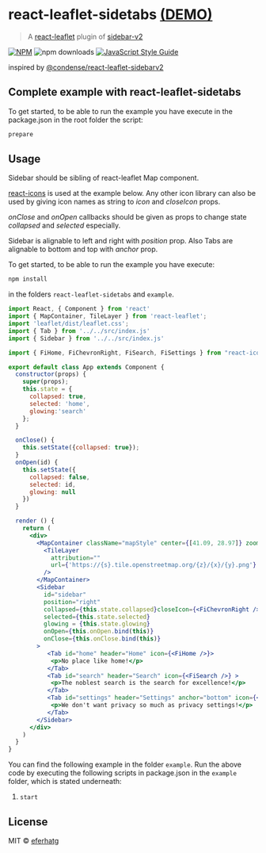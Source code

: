 # react-leaflet-sidetabs [(DEMO)](https://eferhatg.com/react-leaflet-sidetabs/)

> A [react-leaflet](https://github.com/PaulLeCam/react-leaflet) plugin of [sidebar-v2](https://github.com/Turbo87/sidebar-v2)

[![NPM](https://img.shields.io/npm/v/react-leaflet-sidetabs.svg)](https://www.npmjs.com/package/react-leaflet-sidetabs) ![npm downloads](https://img.shields.io/npm/dw/react-leaflet-sidetabs) [![JavaScript Style Guide](https://img.shields.io/badge/code_style-standard-brightgreen.svg)](https://standardjs.com)

inspired by [@condense/react-leaflet-sidebarv2](https://github.com/condense/react-leaflet-sidebarv2)


## Complete example with react-leaflet-sidetabs

To get started, to be able to run the example you have execute in the package.json in the root folder the script:

```bash
prepare
```
## Usage

Sidebar should be sibling of react-leaflet Map component. 

[react-icons](https://github.com/react-icons/react-icons) is used at the example below. Any other icon library can also be used by giving icon names as string to *icon* and *closeIcon* props. 

*onClose* and *onOpen* callbacks should be given as props to change state *collapsed* and *selected* especially.

Sidebar is alignable to left and right with *position* prop. Also Tabs are alignable to bottom and top with *anchor* prop.

To get started, to be able to run the example you have execute:
```bash
npm install
```
in the folders ```react-leaflet-sidetabs``` and ```example```.

```jsx
import React, { Component } from 'react'
import { MapContainer, TileLayer } from 'react-leaflet';
import 'leaflet/dist/leaflet.css';
import { Tab } from '../../src/index.js'
import { Sidebar } from '../../src/index.js'

import { FiHome, FiChevronRight, FiSearch, FiSettings } from "react-icons/fi";

export default class App extends Component {
  constructor(props) {
    super(props);
    this.state = {
      collapsed: true,
      selected: 'home',
      glowing:'search'
    };
  }

  onClose() {
    this.setState({collapsed: true});
  }
  onOpen(id) {
    this.setState({
      collapsed: false,
      selected: id,
      glowing: null
    })
  }

  render () {
    return (
      <div>
        <MapContainer className="mapStyle" center={[41.09, 28.97]} zoom={7}>
          <TileLayer
            attribution=""
            url={'https://{s}.tile.openstreetmap.org/{z}/{x}/{y}.png'}
          />
        </MapContainer>
        <Sidebar
          id="sidebar"
          position="right"
          collapsed={this.state.collapsed}closeIcon={<FiChevronRight />}
          selected={this.state.selected}
          glowing = {this.state.glowing}
          onOpen={this.onOpen.bind(this)}
          onClose={this.onClose.bind(this)}
        >
           <Tab id="home" header="Home" icon={<FiHome />}>
            <p>No place like home!</p>
           </Tab>
           <Tab id="search" header="Search" icon={<FiSearch />} >
            <p>The noblest search is the search for excellence!</p>
           </Tab>
           <Tab id="settings" header="Settings" anchor="bottom" icon={<FiSettings />}>
            <p>We don't want privacy so much as privacy settings!</p>
           </Tab>           
        </Sidebar>
      </div>
    )
  }
}
```

You can find the following example in the folder ```example```. Run the above code by executing the following scripts in package.json in the ```example``` folder, which is stated underneath:

1) ```start```


## License

MIT © [eferhatg](https://github.com/eferhatg)
